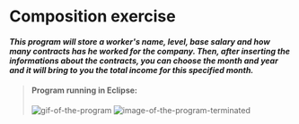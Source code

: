 # Composition exercise

#### _This program will store a worker's name, level, base salary and how many contracts has he worked for the company. Then, after inserting the informations about the contracts, you can choose the month and year and it will bring to you the total income for this specified month._


> #### Program running in Eclipse:
> ![gif-of-the-program](Java/java-composition/assets/Java-Composition.gif)
> ![image-of-the-program-terminated](Java/java-composition/assets/java-composition-exercise.png)
